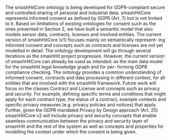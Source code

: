 The smashHitCore ontology is being developed for GDPR-compliant secure and controlled sharing of personal and industrial data. smashHitCore represents informed consent as defined by GDPR (Art. 7) but is not limited to it. Based on limitations of existing ontologies for consent such as the ones presented in Section 2, we have built a semantic model that also models sensor data, contracts, licenses and involved entities. The current version of smashHitCore (v1) focuses mainly on semantically represent- ing informed consent and concepts such as contracts and licenses are not yet modelled in detail. The ontology development will go through several iterations as the smashHit project progresses. However, the current version of smashHitCore can already be used as intended: as the main data model for the smashHit legal knowledge graph and for per- forming GDPR compliance checking. The ontology provides a common understanding of informed consent, contracts and data processing in different context, for all entities that are involved with the smashHit framework. Future work will focus on the classes Contract and License and concepts such as privacy and security. For example, defining specific terms and conditions that might apply for each contract type, the status of a contract, example contexts and specific privacy measures (e.g. privacy policies and notices) that apply. Further, given the GDPR mandated Privacy by Design approach (Art. 25) smashHitCore v2 will include privacy and security concepts that enable seamless communication between the privacy and security layer of smashHit and the rest of the system as well as concepts and properties for modelling the context under which the consent is being given.
